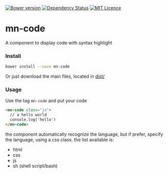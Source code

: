 [![Bower version](https://badge.fury.io/bo/mn-code.svg)](https://badge.fury.io/bo/mn-code)
[![Dependency Status](https://gemnasium.com/badges/github.com/minimalist-components/mn-code.svg)](https://gemnasium.com/github.com/minimalist-components/mn-code)
[![MIT Licence](https://badges.frapsoft.com/os/mit/mit.svg?v=103)](https://opensource.org/licenses/mit-license.php)   

# mn-code

A component to display code with syntax highlight

<!-- See the [demo](minimalist-components.github.io/mn-code/) -->

<!-- [![preview demo](https://raw.githubusercontent.com/minimalist-components/mn-code/master/sources/example/mn-code.gif)](http://codepen.io/darlanmendonca/full/akgXQq)  -->

### Install

```sh
bower install --save mn-code
```

Or just download the main files, located in [dist/](https://github.com/minimalist-components/mn-code/tree/master/dist)


### Usage

Use the tag `mn-code` and put your code

```html
<mn-code class="js">
  // a hello world
  console.log('hello')
</mn-code>
```

the component automatically recognize the language, but if prefer, specify the language, using a css class.
the list available is:

- html
- css 
- js
- sh (shell script/bash)
